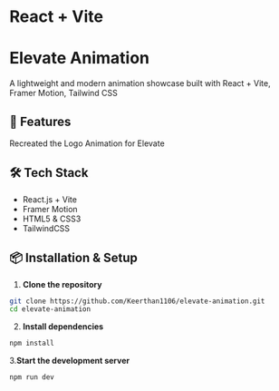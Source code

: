 # React + Vite

# Elevate Animation

A lightweight and modern animation showcase built with React + Vite, Framer Motion, Tailwind CSS

## 🚀 Features

Recreated the Logo Animation for Elevate

## 🛠️ Tech Stack

- React.js + Vite
- Framer Motion
- HTML5 & CSS3
- TailwindCSS

## 📦 Installation & Setup

1. **Clone the repository**

```bash
git clone https://github.com/Keerthan1106/elevate-animation.git
cd elevate-animation
```

2. **Install dependencies**

```bash
npm install
```

3.**Start the development server**

```bash
npm run dev
```
